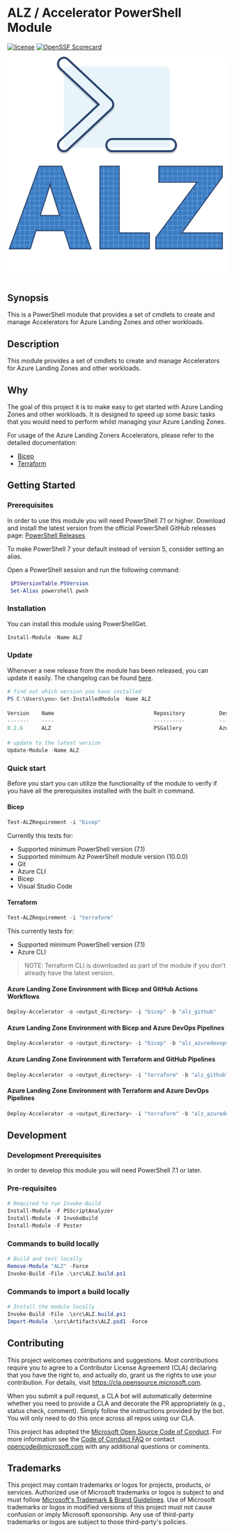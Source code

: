 # ALZ / Accelerator PowerShell Module

[![license](https://img.shields.io/badge/License-MIT-purple.svg)](LICENSE)
[![OpenSSF Scorecard](https://api.scorecard.dev/projects/github.com/Azure/ALZ-PowerShell-Module/badge)](https://scorecard.dev/viewer/?uri=github.com/Azure/ALZ-PowerShell-Module)

![Logo](./docs/ALZLogo.png)

## Synopsis

This is a PowerShell module that provides a set of cmdlets to create and manage Accelerators for Azure Landing Zones and other workloads.

## Description

This module provides a set of cmdlets to create and manage Accelerators for Azure Landing Zones and other workloads.

## Why

The goal of this project it is to make easy to get started with Azure Landing Zones and other workloads. It is designed to speed up some basic tasks that you would need to perform whilst managing your Azure Landing Zones.

For usage of the Azure Landing Zoners Accelerators, please refer to the detailed documentation:

- [Bicep](https://github.com/Azure/ALZ-Bicep/wiki/Accelerator)
- [Terraform](https://github.com/Azure/alz-terraform-accelerator/wiki)

## Getting Started

### Prerequisites

In order to use this module you will need PowerShell 7.1 or higher.
Download and install the latest version from the official PowerShell GitHub releases page: [PowerShell Releases](https://github.com/PowerShell/PowerShell/releases)

To make PowerShell 7 your default instead of version 5, consider setting an alias.

Open a PowerShell session and run the following command:

  ```powershell
   $PSVersionTable.PSVersion
   Set-Alias powershell pwsh
  ```

### Installation

You can install this module using PowerShellGet.

```powershell
Install-Module -Name ALZ
```

### Update

Whenever a new release from the module has been released, you can update it easily. The changelog can be found [here](/docs/CHANGELOG.md).

```powershell
# find out which version you have installed
PS C:\Users\you> Get-InstalledModule -Name ALZ

Version    Name                                Repository           Description
-------    ----                                ----------           -----------
0.2.6      ALZ                                 PSGallery            Azure Landing Zones Powershell Module

# update to the latest version
Update-Module -Name ALZ
```

### Quick start

Before you start you can utilize the functionality of the module to verify if you have all the prerequisites installed with the built in command.

#### Bicep

```powershell
Test-ALZRequirement -i "bicep"
```

Currently this tests for:

* Supported minimum PowerShell version (7.1)
* Supported minimum Az PowerShell module version (10.0.0)
* Git
* Azure CLI
* Bicep
* Visual Studio Code

#### Terraform

```powershell
Test-ALZRequirement -i "terraform"
```

This currently tests for:

* Supported minimum PowerShell version (7.1)
* Azure CLI

> NOTE: Terraform CLI is downloaded as part of the module if you don't already have the latest version.

#### Azure Landing Zone Environment with Bicep and GitHub Actions Workflows

```powershell
Deploy-Accelerator -o <output_directory> -i "bicep" -b "alz_github"
```

#### Azure Landing Zone Environment with Bicep and Azure DevOps Pipelines

```powershell
Deploy-Accelerator -o <output_directory> -i "bicep" -b "alz_azuredevops"
```

#### Azure Landing Zone Environment with Terraform and GitHub Pipelines

```powershell
Deploy-Accelerator -o <output_directory> -i "terraform" -b "alz_github"
```

#### Azure Landing Zone Environment with Terraform and Azure DevOps Pipelines

```powershell
Deploy-Accelerator -o <output_directory> -i "terraform" -b "alz_azuredevops"
```

## Development

### Development Prerequisites

In order to develop this module you will need PowerShell 7.1 or later.

### Pre-requisites

```powershell
# Required to run Invoke-Build
Install-Module -F PSScriptAnalyzer
Install-Module -F InvokeBuild
Install-Module -F Pester
```

### Commands to build locally

```powershell
# Build and test locally
Remove-Module "ALZ" -Force
Invoke-Build -File .\src\ALZ.build.ps1
```

### Commands to import a build locally

```powershell
# Install the module locally
Invoke-Build -File .\src\ALZ.build.ps1
Import-Module .\src\Artifacts\ALZ.psd1 -Force
```

## Contributing

This project welcomes contributions and suggestions.  Most contributions require you to agree to a Contributor License Agreement (CLA) declaring that you have the right to, and actually do, grant us
the rights to use your contribution. For details, visit <https://cla.opensource.microsoft.com>.

When you submit a pull request, a CLA bot will automatically determine whether you need to provide a CLA and decorate the PR appropriately (e.g., status check, comment). Simply follow the instructions provided by the bot. You will only need to do this once across all repos using our CLA.

This project has adopted the [Microsoft Open Source Code of Conduct](https://opensource.microsoft.com/codeofconduct/).
For more information see the [Code of Conduct FAQ](https://opensource.microsoft.com/codeofconduct/faq/) or contact [opencode@microsoft.com](mailto:opencode@microsoft.com) with any additional questions or comments.

## Trademarks

This project may contain trademarks or logos for projects, products, or services. Authorized use of Microsoft trademarks or logos is subject to and must follow [Microsoft's Trademark & Brand Guidelines](https://www.microsoft.com/en-us/legal/intellectualproperty/trademarks/usage/general).
Use of Microsoft trademarks or logos in modified versions of this project must not cause confusion or imply Microsoft sponsorship.
Any use of third-party trademarks or logos are subject to those third-party's policies.
